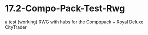 # 17.2-Compo-Pack-Test-Rwg
a test (working) RWG with hubs for the Compopack + Royal Deluxe CityTrader

